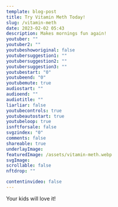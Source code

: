 ```yaml
---
template: blog-post
title: Try Vitamin Meth Today!
slug: /vitamin-meth
date: 2023-02-02 05:43
description: Makes mornings fun again!
youtuber: ""
youtuber2: ""
youtubeshoworiginal: false
youtubersuggestion1: ""
youtubersuggestion2: ""
youtubersuggestion3: ""
youtubestart: "0"
youtubeend: "0"
youtubemute: true
audiostart: ""
audioend: ""
audiotitle: ""
liarliar: false
youtubecontrols: true
youtubeautostart: true
youtubeloop: true
isnftforsale: false
svgzindex: "0"
comments: false
shareable: true
underlayImage: 
featuredImage: /assets/vitamin-meth.webp
svgImage:
scrollable: false
nftdrop: ""

contentinvideo: false
---
```

Your kids will love it!





<!-- https://youtu.be/VgdB9QYKeyM -->

<!-- XjuLZwlDxh8 -->